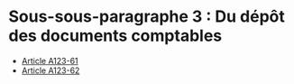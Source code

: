 # Sous-sous-paragraphe 3 : Du dépôt des documents comptables

- [Article A123-61](article-a123-61.md)
- [Article A123-62](article-a123-62.md)
